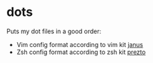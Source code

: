 dots
====
Puts my dot files in a good order:

* Vim config format according to vim kit [janus](https://github.com/carlhuda/janus)
* Zsh config format according to zsh kit [prezto](https://github.com/sorin-ionescu/prezto)
